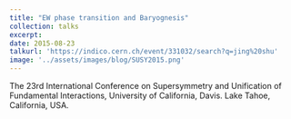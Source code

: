 ```yaml
---
title: "EW phase transition and Baryognesis"
collection: talks
excerpt: 
date: 2015-08-23
talkurl: 'https://indico.cern.ch/event/331032/search?q=jing%20shu'
image: '../assets/images/blog/SUSY2015.png'
---
```



The 23rd International Conference on Supersymmetry and Unification of Fundamental Interactions, University of California, Davis. Lake Tahoe, California, USA.




